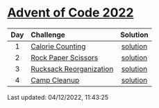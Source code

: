 [Advent of Code 2022](https://adventofcode.com/2022)
==========

| Day | Challenge | Solution |
|:---:|:---|:---:|
| 1 | [Calorie Counting](https://adventofcode.com/2022/day/1) | [solution](./day01/day01.rs) |
| 2 | [Rock Paper Scissors](https://adventofcode.com/2022/day/2) | [solution](./day02/day02.rs) |
| 3 | [Rucksack Reorganization](https://adventofcode.com/2022/day/3) | [solution](./day03/day03.rs) |
| 4 | [Camp Cleanup](https://adventofcode.com/2022/day/4) | [solution](./day04/day04.rs) |

Last updated: 04/12/2022, 11:43:25